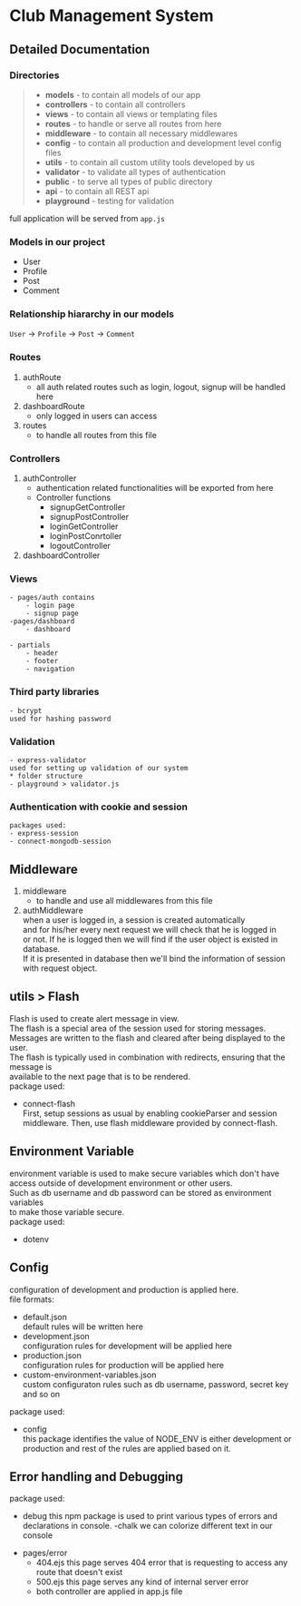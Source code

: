 # Club Management System

## Detailed Documentation

### Directories

> - **models** - to contain all models of our app
> - **controllers** - to contain all controllers
> - **views** - to contain all views or templating files
> - **routes** - to handle or serve all routes from here
> - **middleware** - to contain all necessary middlewares
> - **config** - to contain all production and development level config files
> - **utils** - to contain all custom utility tools developed by us
> - **validator** - to validate all types of authentication
> - **public** - to serve all types of public directory
> - **api** - to contain all REST api
> - **playground** - testing for validation

full application will be served from `app.js`

### Models in our project

- User
- Profile
- Post
- Comment

### Relationship hiararchy in our models

`User` -> `Profile` -> `Post` -> `Comment`

### Routes

1. authRoute
   - all auth related routes such as login, logout, signup will be handled here
2. dashboardRoute
   - only logged in users can access
3. routes
   - to handle all routes from this file

### Controllers

1. authController
   - authentication related functionalities will be exported from here
   - Controller functions
     - signupGetController
     - signupPostController
     - loginGetController
     - loginPostConrtoller
     - logoutController
2. dashboardController

### Views

    - pages/auth contains
        - login page
        - signup page
    -pages/dashboard
        - dashboard

    - partials
        - header
        - footer
        - navigation

### Third party libraries

    - bcrypt
    used for hashing password

### Validation

    - express-validator
    used for setting up validation of our system
    * folder structure
    - playground > validator.js

### Authentication with cookie and session

    packages used:
    - express-session
    - connect-mongodb-session

## Middleware

1. middleware
   - to handle and use all middlewares from this file
2. authMiddleware  
   when a user is logged in, a session is created automatically  
   and for his/her every next request we will check that he is logged in  
   or not. If he is logged then we will find if the user object is existed in database.  
   If it is presented in database then we'll bind the information of session with request object.

## utils > Flash

Flash is used to create alert message in view.  
The flash is a special area of the session used for storing messages.  
Messages are written to the flash and cleared after being displayed to the user.  
The flash is typically used in combination with redirects, ensuring that the message is  
available to the next page that is to be rendered.  
 package used:

- connect-flash  
  First, setup sessions as usual by enabling cookieParser and session middleware. Then, use flash middleware provided by connect-flash.

## Environment Variable

environment variable is used to make secure variables which don't have  
access outside of development environment or other users.  
Such as db username and db password can be stored as environment variables  
to make those variable secure.  
 package used:

- dotenv

## Config

configuration of development and production is applied here.  
 file formats:

- default.json  
  default rules will be written here
- development.json  
  configuration rules for development will be applied here
- production.json  
  configuration rules for production will be applied here
- custom-environment-variables.json  
  custom configuraton rules such as db username, password, secret key and so on

package used:

- config  
  this package identifies the value of NODE_ENV is either development or production and rest of the rules are applied based on it.

## Error handling and Debugging

package used:

- debug
  this npm package is used to print various types of errors and declarations in console.
  -chalk
  we can colorize different text in our console

* pages/error
  - 404.ejs
    this page serves 404 error that is requesting to access any route that doesn't exist
  - 500.ejs
    this page serves any kind of internal server error
  - both controller are applied in app.js file
